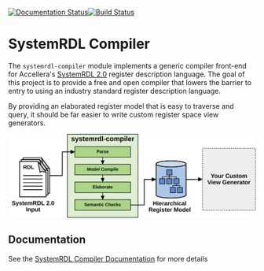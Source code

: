 [![Documentation Status](https://readthedocs.org/projects/systemrdl-compiler/badge/?version=latest)](http://systemrdl-compiler.readthedocs.io/en/latest/?badge=latest)[![Build Status](https://travis-ci.org/SystemRDL/systemrdl-compiler.svg?branch=master)](https://travis-ci.org/SystemRDL/systemrdl-compiler)

# SystemRDL Compiler

The `systemrdl-compiler` module implements a generic compiler front-end for
Accellera's [SystemRDL 2.0](http://accellera.org/downloads/standards/systemrdl)
register description language. The goal of this project is to provide a free and
open compiler that lowers the barrier to entry to using an industry standard
register description language.

By providing an elaborated register model that is easy to traverse and query,
it should be far easier to write custom register space view generators.

![overview](docs/img/overview.svg)

## Documentation
See the [SystemRDL Compiler Documentation](http://systemrdl-compiler.readthedocs.io/en/latest) for more details

